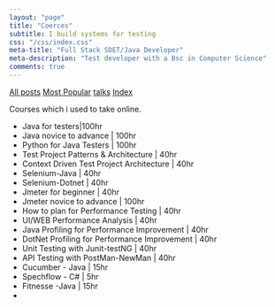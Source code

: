 ```yaml
---
layout: "page"
title: "Coerces"
subtitle: I build systems for testing
css: "/css/index.css"
meta-title: "Full Stack SDET/Java Developer"
meta-description: "Test developer with a Bsc in Computer Science"
comments: true
---
```

<div class="list-filters">
    <a href="/" class="list-filter filter-selected">All posts</a>
    <a href="/popular" class="list-filter">Most Popular</a>
	<a href="/talks" class="list-filter">talks</a>
    <a href="/tags" class="list-filter">Index</a>
</div>

Courses which i used to take online. 

- Java for testers|100hr
- Java novice to advance | 100hr 
- Python for Java Testers | 100hr
- Test Project Patterns & Architecture | 40hr
- Context Driven Test Project Architecture | 40hr 
- Selenium-Java | 40hr
- Selenium-Dotnet | 40hr
- Jmeter for beginner | 40hr
- Jmeter novice to advance | 100hr
- How to plan for Performance Testing | 40hr
- UI/WEB Performance Analysis | 40hr
- Java Profiling for Performance Improvement | 40hr
- DotNet Profiling for Performance Improvement | 40hr
- Unit Testing with Junit-testNG | 40hr
- API Testing with PostMan-NewMan | 40hr
- Cucumber - Java | 15hr
- Spechflow - C# | 5hr
- Fitnesse -Java | 15hr
- 
